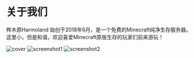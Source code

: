 # 关于我们

桦木原Harmoland 始创于2018年6月，是一个免费的Minecraft纯净生存服务器。这里小，但是和谐，欢迎喜爱Minecraft原版生存的玩家们前来游玩！

![cover](/cover.webp)
![screenshot1](/screenshots/2022-12-25_20.10.31.webp)
![screenshot2](/screenshots/2023-01-19_22.16.16.webp)
